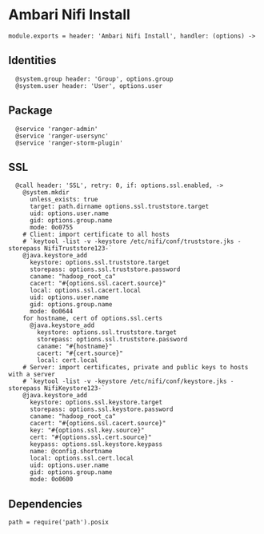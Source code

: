 
# Ambari Nifi Install

    module.exports = header: 'Ambari Nifi Install', handler: (options) ->

## Identities

      @system.group header: 'Group', options.group
      @system.user header: 'User', options.user

## Package

      @service 'ranger-admin'
      @service 'ranger-usersync'
      @service 'ranger-storm-plugin'

## SSL

      @call header: 'SSL', retry: 0, if: options.ssl.enabled, ->
        @system.mkdir
          unless_exists: true
          target: path.dirname options.ssl.truststore.target
          uid: options.user.name
          gid: options.group.name
          mode: 0o0755
        # Client: import certificate to all hosts
        # `keytool -list -v -keystore /etc/nifi/conf/truststore.jks -storepass NifiTruststore123-`
        @java.keystore_add
          keystore: options.ssl.truststore.target
          storepass: options.ssl.truststore.password
          caname: "hadoop_root_ca"
          cacert: "#{options.ssl.cacert.source}"
          local: options.ssl.cacert.local
          uid: options.user.name
          gid: options.group.name
          mode: 0o0644
        for hostname, cert of options.ssl.certs
          @java.keystore_add
            keystore: options.ssl.truststore.target
            storepass: options.ssl.truststore.password
            caname: "#{hostname}"
            cacert: "#{cert.source}"
            local: cert.local
        # Server: import certificates, private and public keys to hosts with a server
        # `keytool -list -v -keystore /etc/nifi/conf/keystore.jks -storepass NifiKeystore123-`
        @java.keystore_add
          keystore: options.ssl.keystore.target
          storepass: options.ssl.keystore.password
          caname: "hadoop_root_ca"
          cacert: "#{options.ssl.cacert.source}"
          key: "#{options.ssl.key.source}"
          cert: "#{options.ssl.cert.source}"
          keypass: options.ssl.keystore.keypass
          name: @config.shortname
          local: options.ssl.cert.local
          uid: options.user.name
          gid: options.group.name
          mode: 0o0600

## Dependencies

    path = require('path').posix
